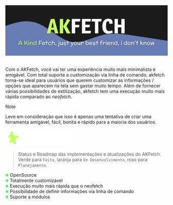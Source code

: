 <div align='center'>
<img src='assets/img/AKFETCH.png' alt='Akfetch Logo'>
</div>
<br>

Com o AKFetch, você vai ter uma experiência muito mais minimalista e amigável. Com total suporte a customização via linha de comando, akfetch torna-se ideal para usuários que querem customizar as informações / opções que aparecem na tela sem gastar muito tempo. Além de fornecer várias possibilidades de estilização, akfetch tem uma execução muito mais rápida comparado ao *neofetch*.

> [!NOTE]
> Leve em consideração que isso é apenas uma tentativa de criar uma ferramenta amigável, fácil, bonita e rápido para a maioria dos usuários.

<img src="assets/img/Features.png">

> Status e Roadmap das implementações e atualizações do AKFetch. Verde para `Feito`, laranja para `Em Desenvolvimento`, roxo para `Planejamento`.

<div align="left">
    <img src="assets/img/Done10px.png">
    OpenSource
    <br>
    <img src="assets/img/Done10px.png">
    Totalmente customizável
    <br>
    <img src="assets/img/Done10px.png">
    Execução muito mais rápida que o neofetch
    <br>
    <img src="assets/img/Done10px.png">
    Possibilidade de definir informações via linha de comando
    <br>
    <img src="assets/img/Done10px.png">
    Suporte a módulos
    <br>
</div>